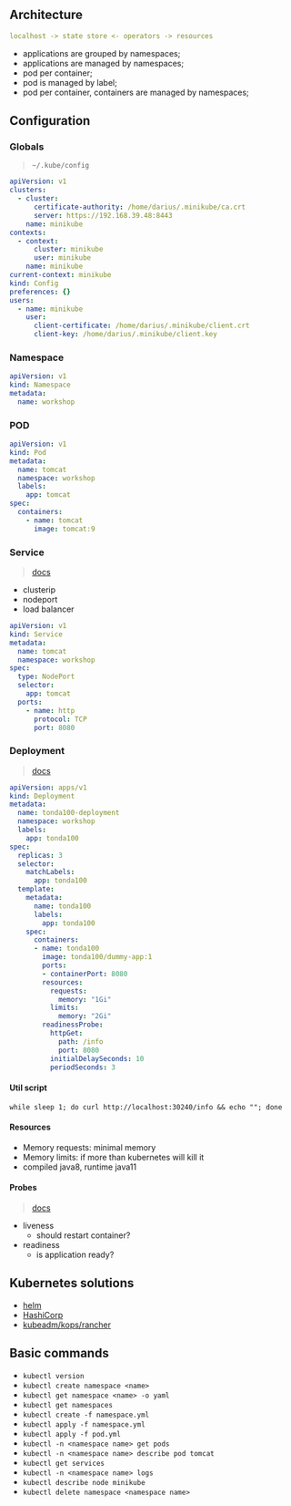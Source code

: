 ## Architecture

```yml
localhost -> state store <- operators -> resources
```

- applications are grouped by namespaces;
- applications are managed by namespaces;
- pod per container;
- pod is managed by label;
- pod per container, containers are managed by namespaces;

## Configuration

### Globals

> `~/.kube/config`

```yml
apiVersion: v1
clusters:
  - cluster:
      certificate-authority: /home/darius/.minikube/ca.crt
      server: https://192.168.39.48:8443
    name: minikube
contexts:
  - context:
      cluster: minikube
      user: minikube
    name: minikube
current-context: minikube
kind: Config
preferences: {}
users:
  - name: minikube
    user:
      client-certificate: /home/darius/.minikube/client.crt
      client-key: /home/darius/.minikube/client.key
```

### Namespace

```yml
apiVersion: v1
kind: Namespace
metadata:
  name: workshop
```

### POD

```yml
apiVersion: v1
kind: Pod
metadata:
  name: tomcat
  namespace: workshop
  labels:
    app: tomcat
spec:
  containers:
    - name: tomcat
      image: tomcat:9
```

### Service

> [docs](https://kubernetes.io/docs/concepts/services-networking/service/)

- clusterip
- nodeport
- load balancer

```yml
apiVersion: v1
kind: Service
metadata:
  name: tomcat
  namespace: workshop
spec:
  type: NodePort  
  selector: 
    app: tomcat
  ports:
    - name: http
      protocol: TCP  
      port: 8080
```

### Deployment

> [docs](https://kubernetes.io/docs/concepts/workloads/controllers/deployment/)

```yml
apiVersion: apps/v1
kind: Deployment
metadata:
  name: tonda100-deployment
  namespace: workshop
  labels:
    app: tonda100
spec:
  replicas: 3
  selector:
    matchLabels:
      app: tonda100
  template:
    metadata:
      name: tonda100
      labels:
        app: tonda100
    spec:
      containers:
      - name: tonda100
        image: tonda100/dummy-app:1
        ports:
        - containerPort: 8080
        resources:
          requests:
            memory: "1Gi"
          limits: 
            memory: "2Gi"
        readinessProbe:   
          httpGet: 
            path: /info
            port: 8080
          initialDelaySeconds: 10
          periodSeconds: 3
```

#### Util script
`while sleep 1; do curl http://localhost:30240/info && echo ""; done`

#### Resources

- Memory requests: minimal memory
- Memory limits: if more than kubernetes will kill it
- compiled java8, runtime java11

#### Probes

> [docs](https://kubernetes.io/docs/tasks/configure-pod-container/configure-liveness-readiness-startup-probes/)

- liveness
  - should restart container?
- readiness
  - is application ready?

## Kubernetes solutions

- [ helm ](https://github.com/helm/helm)
- [ HashiCorp ](https://www.hashicorp.com/) 
- [ kubeadm/kops/rancher ](https://rancher.com)

## Basic commands

- `kubectl version`
- `kubectl create namespace <name>`
- `kubectl get namespace <name> -o yaml`
- `kubectl get namespaces`
- `kubectl create -f namespace.yml`
- `kubectl apply -f namespace.yml`
- `kubectl apply -f pod.yml`
- `kubectl -n <namespace name> get pods`
- `kubectl -n <namespace name> describe pod tomcat`
- `kubectl get services`
- `kubectl -n <namespace name> logs`
- `kubectl describe node minikube`
- `kubectl delete namespace <namespace name>`
